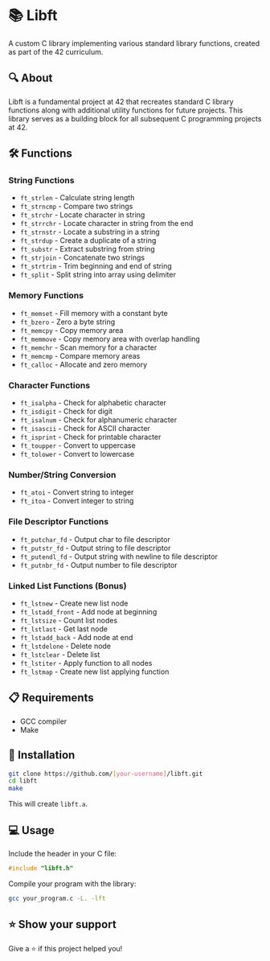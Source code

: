 # 📚 Libft

A custom C library implementing various standard library functions, created as part of the 42 curriculum.

## 🔍 About

Libft is a fundamental project at 42 that recreates standard C library functions along with additional utility functions for future projects. This library serves as a building block for all subsequent C programming projects at 42.

## 🛠️ Functions

### String Functions
- `ft_strlen` - Calculate string length
- `ft_strncmp` - Compare two strings
- `ft_strchr` - Locate character in string
- `ft_strrchr` - Locate character in string from the end
- `ft_strnstr` - Locate a substring in a string
- `ft_strdup` - Create a duplicate of a string
- `ft_substr` - Extract substring from string
- `ft_strjoin` - Concatenate two strings
- `ft_strtrim` - Trim beginning and end of string
- `ft_split` - Split string into array using delimiter

### Memory Functions
- `ft_memset` - Fill memory with a constant byte
- `ft_bzero` - Zero a byte string
- `ft_memcpy` - Copy memory area
- `ft_memmove` - Copy memory area with overlap handling
- `ft_memchr` - Scan memory for a character
- `ft_memcmp` - Compare memory areas
- `ft_calloc` - Allocate and zero memory

### Character Functions
- `ft_isalpha` - Check for alphabetic character
- `ft_isdigit` - Check for digit
- `ft_isalnum` - Check for alphanumeric character
- `ft_isascii` - Check for ASCII character
- `ft_isprint` - Check for printable character
- `ft_toupper` - Convert to uppercase
- `ft_tolower` - Convert to lowercase

### Number/String Conversion
- `ft_atoi` - Convert string to integer
- `ft_itoa` - Convert integer to string

### File Descriptor Functions
- `ft_putchar_fd` - Output char to file descriptor
- `ft_putstr_fd` - Output string to file descriptor
- `ft_putendl_fd` - Output string with newline to file descriptor
- `ft_putnbr_fd` - Output number to file descriptor

### Linked List Functions (Bonus)
- `ft_lstnew` - Create new list node
- `ft_lstadd_front` - Add node at beginning
- `ft_lstsize` - Count list nodes
- `ft_lstlast` - Get last node
- `ft_lstadd_back` - Add node at end
- `ft_lstdelone` - Delete node
- `ft_lstclear` - Delete list
- `ft_lstiter` - Apply function to all nodes
- `ft_lstmap` - Create new list applying function

## 📋 Requirements

- GCC compiler
- Make

## 🚀 Installation

```bash
git clone https://github.com/[your-username]/libft.git
cd libft
make
```

This will create `libft.a`.

## 💻 Usage

Include the header in your C file:
```c
#include "libft.h"
```

Compile your program with the library:
```bash
gcc your_program.c -L. -lft
```

## ⭐ Show your support

Give a ⭐️ if this project helped you!
